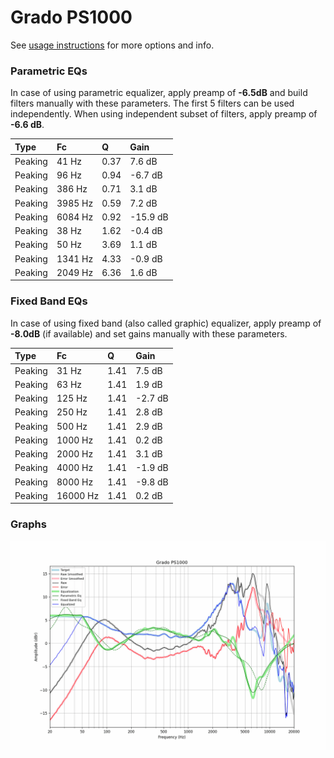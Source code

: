 # Grado PS1000
See [usage instructions](https://github.com/jaakkopasanen/AutoEq#usage) for more options and info.

### Parametric EQs
In case of using parametric equalizer, apply preamp of **-6.5dB** and build filters manually
with these parameters. The first 5 filters can be used independently.
When using independent subset of filters, apply preamp of **-6.6 dB**.

| Type    | Fc      |    Q | Gain     |
|:--------|:--------|:-----|:---------|
| Peaking | 41 Hz   | 0.37 | 7.6 dB   |
| Peaking | 96 Hz   | 0.94 | -6.7 dB  |
| Peaking | 386 Hz  | 0.71 | 3.1 dB   |
| Peaking | 3985 Hz | 0.59 | 7.2 dB   |
| Peaking | 6084 Hz | 0.92 | -15.9 dB |
| Peaking | 38 Hz   | 1.62 | -0.4 dB  |
| Peaking | 50 Hz   | 3.69 | 1.1 dB   |
| Peaking | 1341 Hz | 4.33 | -0.9 dB  |
| Peaking | 2049 Hz | 6.36 | 1.6 dB   |

### Fixed Band EQs
In case of using fixed band (also called graphic) equalizer, apply preamp of **-8.0dB**
(if available) and set gains manually with these parameters.

| Type    | Fc       |    Q | Gain    |
|:--------|:---------|:-----|:--------|
| Peaking | 31 Hz    | 1.41 | 7.5 dB  |
| Peaking | 63 Hz    | 1.41 | 1.9 dB  |
| Peaking | 125 Hz   | 1.41 | -2.7 dB |
| Peaking | 250 Hz   | 1.41 | 2.8 dB  |
| Peaking | 500 Hz   | 1.41 | 2.9 dB  |
| Peaking | 1000 Hz  | 1.41 | 0.2 dB  |
| Peaking | 2000 Hz  | 1.41 | 3.1 dB  |
| Peaking | 4000 Hz  | 1.41 | -1.9 dB |
| Peaking | 8000 Hz  | 1.41 | -9.8 dB |
| Peaking | 16000 Hz | 1.41 | 0.2 dB  |

### Graphs
![](./Grado%20PS1000.png)